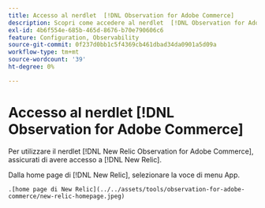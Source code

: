 ```yaml
---
title: Accesso al nerdlet  [!DNL Observation for Adobe Commerce]
description: Scopri come accedere al nerdlet  [!DNL Observation for Adobe Commerce] .
exl-id: 4b6f554e-685b-465d-8676-b70e790606c6
feature: Configuration, Observability
source-git-commit: 0f237d0bb1c5f4369cb461dbad34da0901a5d09a
workflow-type: tm+mt
source-wordcount: '39'
ht-degree: 0%

---
```


# Accesso al nerdlet [!DNL Observation for Adobe Commerce]

Per utilizzare il nerdlet [!DNL New Relic Observation for Adobe Commerce], assicurati di avere accesso a [!DNL New Relic].

Dalla home page di [!DNL New Relic], selezionare la voce di menu App.

    .[home page di New Relic](../../assets/tools/observation-for-adobe-commerce/new-relic-homepage.jpeg)
